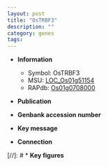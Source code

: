 ```yaml
---
layout: post
title: "OsTRBF3"
description: ""
category: genes
tags: 
---
```


* **Information**  
    + Symbol: OsTRBF3  
    + MSU: [LOC_Os01g51154](http://rice.uga.edu/cgi-bin/ORF_infopage.cgi?orf=LOC_Os01g51154)  
    + RAPdb: [Os01g0708000](http://rapdb.dna.affrc.go.jp/viewer/gbrowse_details/irgsp1?name=Os01g0708000)  

* **Publication**  

* **Genbank accession number**  

* **Key message**  

* **Connection**  

[//]: # * **Key figures**  


